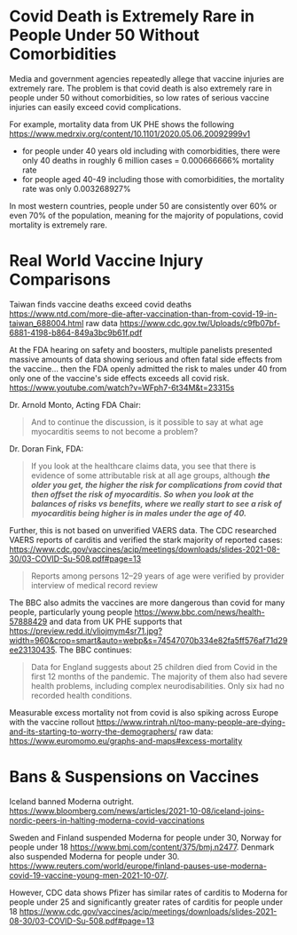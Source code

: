 # Covid Death is Extremely Rare in People Under 50 Without Comorbidities

Media and government agencies repeatedly allege that vaccine injuries are extremely rare.  The problem is that covid death is also extremely rare in people under 50 without comorbidities, so low rates of serious vaccine injuries can easily exceed covid complications.

For example, mortality data from UK PHE shows the following https://www.medrxiv.org/content/10.1101/2020.05.06.20092999v1

* for people under 40 years old including with comorbidities, there were only 40 deaths in roughly 6 million cases = 0.000666666% mortality rate
* for people aged 40-49 including those with comorbidities, the mortality rate was only 0.003268927%

In most western countries, people under 50 are consistently over 60% or even 70% of the population, meaning for the majority of populations, covid mortality is extremely rare.

# Real World Vaccine Injury Comparisons

Taiwan finds vaccine deaths exceed covid deaths https://www.ntd.com/more-die-after-vaccination-than-from-covid-19-in-taiwan_688004.html raw data https://www.cdc.gov.tw/Uploads/c9fb07bf-6881-4198-b864-849a3bc9b61f.pdf

At the FDA hearing on safety and boosters, multiple panelists presented massive amounts of data showing serious and often fatal side effects from the vaccine... then the FDA openly admitted the risk to males under 40 from only one of the vaccine's side effects exceeds all covid risk.  https://www.youtube.com/watch?v=WFph7-6t34M&t=23315s

Dr. Arnold Monto, Acting FDA Chair:

>And to continue the discussion, is it possible to say at what age myocarditis seems to not become a problem?

Dr. Doran Fink, FDA:

>If you look at the healthcare claims data, you see that there is evidence of some attributable risk at all age groups, although ***the older you get, the higher the risk for complications from covid that then offset the risk of myocarditis.  So when you look at the balances of risks vs benefits, where we really start to see a risk of myocarditis being higher is in males under the age of 40.***

Further, this is not based on unverified VAERS data.  The CDC researched VAERS reports of carditis and verified the stark majority of reported cases: https://www.cdc.gov/vaccines/acip/meetings/downloads/slides-2021-08-30/03-COVID-Su-508.pdf#page=13

> Reports among persons 12–29 years of age were verified by provider interview of medical record review

The BBC also admits the vaccines are more dangerous than covid for many people, particularly young people https://www.bbc.com/news/health-57888429 and data from UK PHE supports that https://preview.redd.it/vliojmym4sr71.jpg?width=960&crop=smart&auto=webp&s=74547070b334e82fa5ff576af71d29ee23130435. The BBC continues: 

> Data for England suggests about 25 children died from Covid in the first 12 months of the pandemic.  The majority of them also had severe health problems, including complex neurodisabilities.  Only six had no recorded health conditions.

Measurable excess mortality not from covid is also spiking across Europe with the vaccine rollout https://www.rintrah.nl/too-many-people-are-dying-and-its-starting-to-worry-the-demographers/ raw data: https://www.euromomo.eu/graphs-and-maps#excess-mortality

# Bans & Suspensions on Vaccines

Iceland banned Moderna outright.  https://www.bloomberg.com/news/articles/2021-10-08/iceland-joins-nordic-peers-in-halting-moderna-covid-vaccinations

Sweden and Finland suspended Moderna for people under 30, Norway for people under 18 https://www.bmj.com/content/375/bmj.n2477.  Denmark also suspended Moderna for people under 30.  https://www.reuters.com/world/europe/finland-pauses-use-moderna-covid-19-vaccine-young-men-2021-10-07/. 

However, CDC data shows Pfizer has similar rates of carditis to Moderna for people under 25 and significantly greater rates of carditis for people under 18 https://www.cdc.gov/vaccines/acip/meetings/downloads/slides-2021-08-30/03-COVID-Su-508.pdf#page=13
